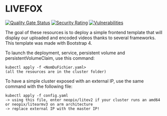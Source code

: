 # LIVEFOX
[![Quality Gate Status](https://sonarcloud.io/api/project_badges/measure?project=NeopixNG_livefox&metric=alert_status)](https://sonarcloud.io/dashboard?id=NeopixNG_livefox)
[![Security Rating](https://sonarcloud.io/api/project_badges/measure?project=NeopixNG_livefox&metric=security_rating)](https://sonarcloud.io/dashboard?id=NeopixNG_livefox)
[![Vulnerabilities](https://sonarcloud.io/api/project_badges/measure?project=NeopixNG_livefox&metric=vulnerabilities)](https://sonarcloud.io/dashboard?id=NeopixNG_livefox)

The goal of these resources is to deploy a simple frontend template that will display our uploaded and encoded videos thanks to several frameworks. This template was made with Bootstrap 4.

To launch the deployment, service, persistent volume and persistentVolumeClaim, use this command:

    kubectl apply -f <NomDuFichier.yaml>
    (all the resources are in the cluster folder)
    
To have a simple cluster exposed with an external IP, use the same command with the following file:

    kubectl apply -f config.yaml
    -> using this file, enter neopix/litev2 if your cluster runs an amd64 or neopix/litearmv3 on arm architecture
    -> replace external IP with the master IP!
